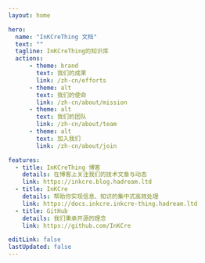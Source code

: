 ```yaml
---
layout: home

hero:
  name: "InKCreThing 文档"
  text: ""
  tagline: InKCreThing的知识库
  actions:
      - theme: brand
        text: 我们的成果
        link: /zh-cn/efforts
      - theme: alt
        text: 我们的使命
        link: /zh-cn/about/mission
      - theme: alt
        text: 我们的团队
        link: /zh-cn/about/team
      - theme: alt
        text: 加入我们
        link: /zh-cn/about/join

features:
  - title: InKCreThing 博客
    details: 在博客上关注我们的技术文章与动态
    link: https://inkcre.blog.hadream.ltd
  - title: InKCre
    details: 帮助你实现信息、知识的集中式高效处理
    link: https://docs.inkcre.inkcre-thing.hadream.ltd
  - title: GitHub
    details: 我们秉承开源的理念
    link: https://github.com/InKCre

editLink: false
lastUpdated: false
---
```


